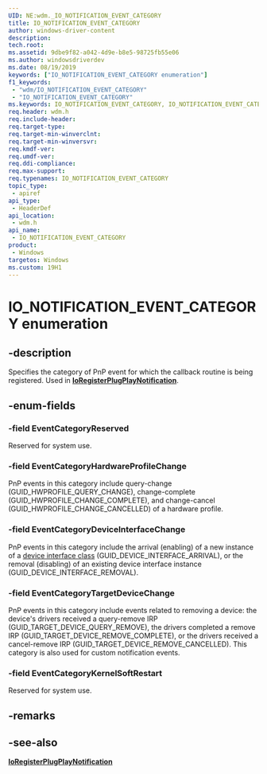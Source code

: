 ```yaml
---
UID: NE:wdm._IO_NOTIFICATION_EVENT_CATEGORY
title: IO_NOTIFICATION_EVENT_CATEGORY
author: windows-driver-content
description: 
tech.root:
ms.assetid: 9dbe9f82-a042-4d9e-b8e5-98725fb55e06
ms.author: windowsdriverdev
ms.date: 08/19/2019
keywords: ["IO_NOTIFICATION_EVENT_CATEGORY enumeration"]
f1_keywords:
 - "wdm/IO_NOTIFICATION_EVENT_CATEGORY"
 - "IO_NOTIFICATION_EVENT_CATEGORY"
ms.keywords: IO_NOTIFICATION_EVENT_CATEGORY, IO_NOTIFICATION_EVENT_CATEGORY, 
req.header: wdm.h
req.include-header:
req.target-type:
req.target-min-winverclnt:
req.target-min-winversvr:
req.kmdf-ver:
req.umdf-ver:
req.ddi-compliance:
req.max-support:
req.typenames: IO_NOTIFICATION_EVENT_CATEGORY
topic_type: 
 - apiref
api_type: 
 - HeaderDef
api_location: 
 - wdm.h
api_name: 
 - IO_NOTIFICATION_EVENT_CATEGORY
product: 
 - Windows
targetos: Windows
ms.custom: 19H1
---
```


# IO_NOTIFICATION_EVENT_CATEGORY enumeration

## -description

Specifies the category of PnP event for which the callback routine is being registered.  Used in [**IoRegisterPlugPlayNotification**](https://docs.microsoft.com/windows-hardware/drivers/ddi/wdm/nf-wdm-ioregisterplugplaynotification).

## -enum-fields

### -field EventCategoryReserved 

Reserved for system use.

### -field EventCategoryHardwareProfileChange

PnP events in this category include query-change (GUID_HWPROFILE_QUERY_CHANGE), change-complete (GUID_HWPROFILE_CHANGE_COMPLETE), and change-cancel (GUID_HWPROFILE_CHANGE_CANCELLED) of a hardware profile.

### -field EventCategoryDeviceInterfaceChange

PnP events in this category include the arrival (enabling) of a new instance of a [device interface class](https://docs.microsoft.com/windows-hardware/drivers/install/overview-of-device-interface-classes) (GUID_DEVICE_INTERFACE_ARRIVAL), or the removal (disabling) of an existing device interface instance (GUID_DEVICE_INTERFACE_REMOVAL).

### -field EventCategoryTargetDeviceChange

PnP events in this category include events related to removing a device: the device's drivers received a query-remove IRP (GUID_TARGET_DEVICE_QUERY_REMOVE), the drivers completed a remove IRP (GUID_TARGET_DEVICE_REMOVE_COMPLETE), or the drivers received a cancel-remove IRP (GUID_TARGET_DEVICE_REMOVE_CANCELLED). This category is also used for custom notification events.

### -field EventCategoryKernelSoftRestart 

Reserved for system use.

## -remarks

## -see-also

[**IoRegisterPlugPlayNotification**](https://docs.microsoft.com/windows-hardware/drivers/ddi/wdm/nf-wdm-ioregisterplugplaynotification)
